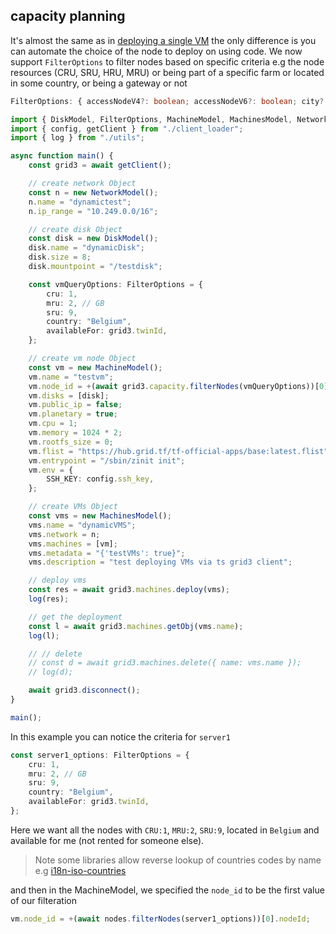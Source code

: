 ## capacity planning

It's almost the same as in [deploying a single VM](../javascript/grid3_javascript_vm.md) the only difference is you can automate the choice of the node to deploy on using code. We now support `FilterOptions` to filter nodes based on specific criteria e.g the node resources (CRU, SRU, HRU, MRU) or being part of a specific farm or located in some country, or being a gateway or not

```ts
FilterOptions: { accessNodeV4?: boolean; accessNodeV6?: boolean; city?: string; country?: string; cru?: number; hru?: number; mru?: number; sru?: number; farmId?: number; farmName?: string; gateway?: boolean; publicIPs?: boolean; certified?: boolean; dedicated?: boolean; availableFor?: number; page?: number;}
```

```ts
import { DiskModel, FilterOptions, MachineModel, MachinesModel, NetworkModel } from "../src";
import { config, getClient } from "./client_loader";
import { log } from "./utils";

async function main() {
    const grid3 = await getClient();

    // create network Object
    const n = new NetworkModel();
    n.name = "dynamictest";
    n.ip_range = "10.249.0.0/16";

    // create disk Object
    const disk = new DiskModel();
    disk.name = "dynamicDisk";
    disk.size = 8;
    disk.mountpoint = "/testdisk";

    const vmQueryOptions: FilterOptions = {
        cru: 1,
        mru: 2, // GB
        sru: 9,
        country: "Belgium",
        availableFor: grid3.twinId,
    };

    // create vm node Object
    const vm = new MachineModel();
    vm.name = "testvm";
    vm.node_id = +(await grid3.capacity.filterNodes(vmQueryOptions))[0].nodeId; // TODO: allow random choise
    vm.disks = [disk];
    vm.public_ip = false;
    vm.planetary = true;
    vm.cpu = 1;
    vm.memory = 1024 * 2;
    vm.rootfs_size = 0;
    vm.flist = "https://hub.grid.tf/tf-official-apps/base:latest.flist";
    vm.entrypoint = "/sbin/zinit init";
    vm.env = {
        SSH_KEY: config.ssh_key,
    };

    // create VMs Object
    const vms = new MachinesModel();
    vms.name = "dynamicVMS";
    vms.network = n;
    vms.machines = [vm];
    vms.metadata = "{'testVMs': true}";
    vms.description = "test deploying VMs via ts grid3 client";

    // deploy vms
    const res = await grid3.machines.deploy(vms);
    log(res);

    // get the deployment
    const l = await grid3.machines.getObj(vms.name);
    log(l);

    // // delete
    // const d = await grid3.machines.delete({ name: vms.name });
    // log(d);

    await grid3.disconnect();
}

main();
```

In this example you can notice the criteria for `server1`

```typescript
const server1_options: FilterOptions = {
    cru: 1,
    mru: 2, // GB
    sru: 9,
    country: "Belgium",
    availableFor: grid3.twinId,
};

```

Here we want all the nodes with `CRU:1`, `MRU:2`, `SRU:9`, located in `Belgium` and available for me (not rented for someone else).

> Note some libraries allow reverse lookup of countries codes by name e.g [i18n-iso-countries](https://www.npmjs.com/package/i18n-iso-countries)

and then in the MachineModel, we specified the `node_id` to be the first value of our filteration

```typescript
vm.node_id = +(await nodes.filterNodes(server1_options))[0].nodeId;
```
